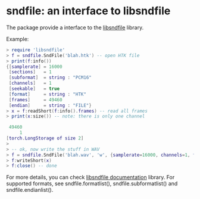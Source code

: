 # sndfile: an interface to libsndfile

The package provide a interface to the [libsndfile](http://www.mega-nerd.com/libsndfile/) library.

Example:
``` lua
> require 'libsndfile'
> f = sndfile.SndFile('blah.htk') -- open HTK file
> print(f:info())
{[samplerate] = 16000
 [sections]   = 1
 [subformat]  = string : "PCM16"
 [channels]   = 1
 [seekable]   = true
 [format]     = string : "HTK"
 [frames]     = 49460
 [endian]     = string : "FILE"}
> x = f:readShort(f:info().frames) -- read all frames
> print(x:size()) -- note: there is only one channel

 49460
     1
[torch.LongStorage of size 2]
>
> -- ok, now write the stuff in WAV
> f = sndfile.SndFile('blah.wav', 'w', {samplerate=16000, channels=1, format="WAV", subformat="PCM16"})
> f:writeShort(x)
> f:close() -- done
```

For more details, you can check [libsndfile documentation](http://www.mega-nerd.com/libsndfile/) library.
For supported formats, see sndfile.formatlist(), sndfile.subformatlist() and sndfile.endianlist().


